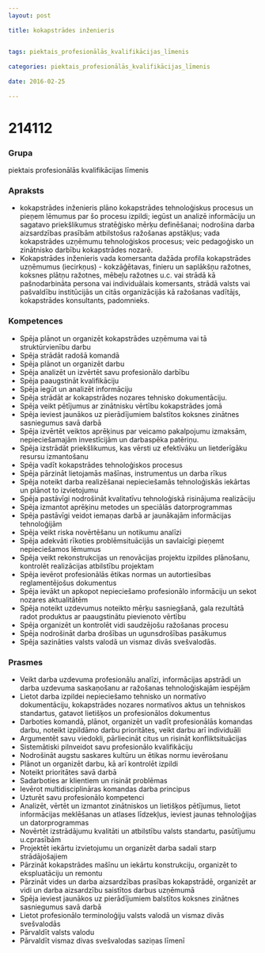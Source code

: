 ```yaml
---
layout: post
    
title: kokapstrādes inženieris

    
tags: piektais_profesionālās_kvalifikācijas_līmenis
    
categories: piektais_profesionālās_kvalifikācijas_līmenis
    
date: 2016-02-25
    
---
```

# 214112

### Grupa
piektais profesionālās kvalifikācijas līmenis


### Apraksts

* kokapstrādes inženieris plāno kokapstrādes tehnoloģiskus procesus un pieņem lēmumus par šo procesu izpildi; iegūst un analizē informāciju un sagatavo priekšlikumus stratēģisko mērķu definēšanai; nodrošina darba aizsardzības prasībām atbilstošus ražošanas apstākļus; vada kokapstrādes uzņēmumu tehnoloģiskos procesus; veic pedagoģisko un zinātnisko darbību kokapstrādes nozarē. 
* Kokapstrādes inženieris vada komersanta dažāda profila kokapstrādes uzņēmumus (iecirkņus) - kokzāģētavas, finieru un saplākšņu ražotnes, koksnes plātņu ražotnes, mēbeļu ražotnes u.c. vai strādā kā pašnodarbināta persona vai individuālais komersants, strādā valsts vai pašvaldību institūcijās un citās organizācijās kā ražošanas vadītājs, kokapstrādes konsultants, padomnieks.  

### Kompetences

* Spēja plānot un organizēt kokapstrādes uzņēmuma vai tā struktūrvienību darbu
* Spēja strādāt radošā komandā
* Spēja plānot un organizēt darbu
* Spēja analizēt un izvērtēt savu profesionālo darbību
* Spēja paaugstināt kvalifikāciju
* Spēja iegūt un analizēt informāciju
* Spēja strādāt ar kokapstrādes nozares tehnisko dokumentāciju.
* Spēja veikt pētījumus ar zinātnisku vērtību kokapstrādes jomā
* Spēja ieviest jaunākos uz pierādījumiem balstītos koksnes zinātnes sasniegumus savā darbā
* Spēja izvērtēt veiktos aprēķinus par veicamo pakalpojumu izmaksām, nepieciešamajām investīcijām un darbaspēka patēriņu.
* Spēja izstrādāt priekšlikumus, kas vērsti uz efektīvāku un lietderīgāku resursu izmantošanu
* Spēja vadīt kokapstrādes tehnoloģiskos procesus
* Spēja pārzināt lietojamās mašīnas, instrumentus un darba rīkus
* Spēja noteikt darba realizēšanai nepieciešamās tehnoloģiskās iekārtas un plānot to izvietojumu
* Spēja pastāvīgi nodrošināt kvalitatīvu tehnoloģiskā risinājuma realizāciju
* Spēja izmantot aprēķinu metodes un speciālās datorprogrammas
* Spēja pastāvīgi veidot iemaņas darbā ar jaunākajām informācijas tehnoloģijām
* Spēja veikt riska novērtēšanu un notikumu analīzi
* Spēja adekvāti rīkoties problēmsituācijās un savlaicīgi pieņemt nepieciešamos lēmumus
* Spēja veikt rekonstrukcijas un renovācijas projektu izpildes plānošanu, kontrolēt realizācijas atbilstību projektam
* Spēja ievērot profesionālās ētikas normas un autortiesības reglamentējošus dokumentus
* Spēja ievākt un apkopot nepieciešamo profesionālo informāciju un sekot nozares aktualitātēm
* Spēja noteikt uzdevumus noteikto mērķu sasniegšanā, gala rezultātā radot produktus ar paaugstinātu pievienoto vērtību
* Spēja organizēt un kontrolēt vidi saudzējošu ražošanas procesu
* Spēja nodrošināt darba drošības un ugunsdrošības pasākumus
* Spēja sazināties valsts valodā un vismaz divās svešvalodās.

### Prasmes 
* Veikt darba uzdevuma profesionālu analīzi, informācijas apstrādi un darba uzdevuma saskaņošanu ar ražošanas tehnoloģiskajām iespējām
* Lietot darba izpildei nepieciešamo tehnisko un normatīvo dokumentāciju, kokapstrādes nozares normatīvos aktus un tehniskos standartus, gatavot lietišķos un profesionālos dokumentus
* Darboties komandā, plānot, organizēt un vadīt profesionālās komandas darbu, noteikt izpildāmo darbu prioritātes, veikt darbu arī individuāli
* Argumentēt savu viedokli, pārliecināt citus un risināt konfliktsituācijas
* Sistemātiski pilnveidot savu profesionālo kvalifikāciju
* Nodrošināt augstu saskares kultūru un ētikas normu ievērošanu
* Plānot un organizēt darbu, kā arī kontrolēt izpildi
* Noteikt prioritātes savā darbā
* Sadarboties ar klientiem un risināt problēmas
* Ievērot multidisciplināras komandas darba principus
* Uzturēt savu profesionālo kompetenci
* Analizēt, vērtēt un izmantot zinātniskos un lietišķos pētījumus, lietot informācijas meklēšanas un atlases līdzekļus, ieviest jaunas tehnoloģijas un datorprogrammas
* Novērtēt izstrādājumu kvalitāti un atbilstību valsts standartu, pasūtījumu u.cprasībām
* Projektēt iekārtu izvietojumu un organizēt darba sadali starp strādājošajiem
* Pārzināt kokapstrādes mašīnu un iekārtu konstrukciju, organizēt to ekspluatāciju un remontu
* Pārzināt vides un darba aizsardzības prasības kokapstrādē, organizēt ar vidi un darba aizsardzību saistītos darbus uzņēmumā
* Spēja ieviest jaunākos uz pierādījumiem balstītos koksnes zinātnes sasniegumus savā darbā
* Lietot profesionālo terminoloģiju valsts valodā un vismaz divās svešvalodās
* Pārvaldīt valsts valodu
* Pārvaldīt vismaz divas svešvalodas saziņas līmenī